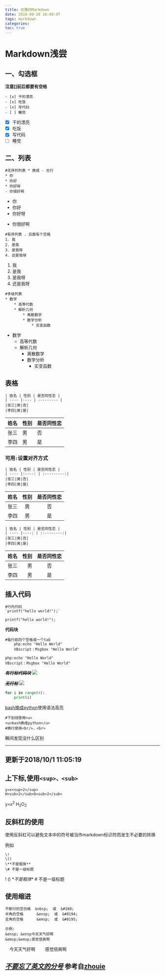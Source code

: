 ```yaml
---
title: 优雅的Markdown
date: 2018-09-28 16:49:47
tags: markdown
categories:
toc: true
---
```


# Markdown浅尝

## 一、勾选框
**注意[]前后都要有空格**
```
- [x] 干的漂亮
- [x] 吃饭
- [x] 写代码
- [ ] 睡觉
```
- [x] 干的漂亮
- [x] 吃饭
- [x] 写代码
- [ ] 睡觉
<!-- more -->

## 二、列表

```
#无序列列表 * 换成 - 也行
* 你
* 你好
* 你好呀
- 你很好啊
```
* 你
* 你好
* 你好呀
- 你很好啊

```
#有序列表 . 后面有个空格
1. 我
2. 是我
3. 是我呀
4. 还是我呀
```
1. 我
2. 是我
3. 是我呀
4. 还是我呀

```
#多级列表
* 数学
	* 高等代数
	* 解析几何
		* 离散数学
		* 数学分析
			* 实变函数
```
* 数学
	* 高等代数
	* 解析几何
		* 离散数学
		* 数学分析
			* 实变函数   



## 表格

```
| 姓名 | 性别 | 是否同性恋 |
| ---- |---- | --------- |
|张三|男|否|
|李四|男|是|
```

| 姓名 | 性别 | 是否同性恋 |
| ---- |---- | --------- |
|张三|男|否|
|李四|男|是|

### 可用`:`设置对齐方式

```
| 姓名 | 性别 | 是否同性恋 |
| ---- |:----: | :---------:|
|张三|男|否|
|李四|男|是|
```

| 姓名 | 性别 | 是否同性恋 |
| ---- |:----: | :---------:|
|张三|男|否|
|李四|男|是|
```
| 姓名 | 性别 | 是否同性恋 |
| ---- |----: | :---------:|
|张三|男|否|
|李四|男|是|
```
| 姓名 | 性别 | 是否同性恋 |
| ---- |----: | :---------:|
|张三|男|否|
|李四|男|是|

## 插入代码

```
#行内代码
`printf("hello world!");`
```
`printf("hello world!");`

**代码块**
```
#每行前四个空格或一个tab
	php:echo "Hello World"
	VBscript：Msgbox "Hello World"
```
	php:echo "Hello World"
	VBscript：Msgbox "Hello World"

~~***有行标代码块***~~
![](http://pflr7ix8q.bkt.clouddn.com/18-9-28/60378882.jpg)

~~***无行标***~~
![](http://pflr7ix8q.bkt.clouddn.com/18-9-28/72647084.jpg)
```python
for i in range(4):
    print(i)
```

<u>bash换成python</u>使用语法高亮

```
#下划线使用<u>
<u>bash换成python</u>
#换行使用<br/>、<br>
```

瞬间发现没什么区别

---
更新于2018/10/1 11:05:19 
---

## 上下标,使用`<sup>、<sub>`

```
y=x<sup>2</sup>
H<sub>2</sub>O<sub>2</sub>
```
y=x<sup>2</sup>
H<sub>2</sub>O<sub>2</sub>

## 反斜杠的使用

使用反斜杠可以避免文本中的符号被当作markdown标识符而发生不必要的转换

例如
```
\!
\()
\**不是粗体**
\# 不是一级标题
```
\!
\()
\**不是粗体**
\# 不是一级标题

## 使用缩进
```
不断行的空白格  &nbsp;  或  &#160;
半角的空格      &ensp;  或  &#8194;
全角的空格      &emsp;  或  &#8195;

示例:
&ensp; &ensp今天天气好啊
&emsp;&emsp;感觉倍爽啊
```
&ensp;&ensp;今天天气好啊
&emsp;&emsp;感觉倍爽啊

<u>***不要忘了英文的分号***</u>
参考自[zhouie](https://www.jianshu.com/p/8b41aa1fcf01)
---
